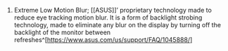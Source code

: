 1. Extreme Low Motion Blur; [[ASUS]]’ proprietary technology made to reduce eye tracking motion blur. It is a form of backlight strobing technology, made to eliminate any blur on the display by turning off the backlight of the monitor between refreshes^[https://www.asus.com/us/support/FAQ/1045888/]